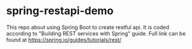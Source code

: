 # spring-restapi-demo

This repo about using Spring Boot to create restful api. It is coded according to "Building REST services with Spring" guide. 
Full link can be found at https://spring.io/guides/tutorials/rest/
